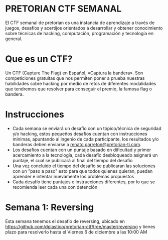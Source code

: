 # PRETORIAN CTF SEMANAL

El CTF semanal de pretorian es una instancia de aprendizaje a través de juegos, desafíos y acertijos orientados a desarrollar y obtener conocimiento sobre técnicas de hacking, computación, programación y tecnología en general.

# Que es un CTF?

Un CTF (Capture The Flag) en Español, «Captura la bandera». Son competiciones gratuitas que nos permiten poner a prueba nuestras habilidades sobre hacking por medio de retos de diferentes modalidades que tendremos que resolver para conseguir el premio, la famosa flag o bandera.

# Instrucciones

- Cada semana se enviará un desafío con un tópico/técnica de seguridad y/o hacking, estos pequeños desafios cuentan con instrucciones mínimas, apuntando al ingenio de cada participante, los resultados y/o banderas deben enviarse a renato.garreton@pretorian-ti.com.
- Los desafíos cuentan con un puntaje basado en dificultad y primer acercamiento a la tecnología, cada desafío desbloqueado asignará un puntaje, el cual se publicará al final del tiempo del desafío
- Una vez concluido el tiempo del desafío se publicaran las soluciones con un "paso a paso" esto para que todos quienes quieran, puedan aprender e intentar nuevamente los problemas propuestos
- Cada desafío tiene puntajes e instrucciones diferentes, por lo que se recomienda leer cada una con detención

# Semana 1: Reversing

Esta semana tenemos el desafio de reversing, ubicado en https://github.com/dplastico/pretorian-ctf/tree/master/reversing y tienes plazo para resolverlo hasta el Viernes 6 de diciembre a las 10:00 AM
